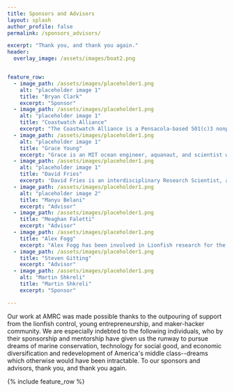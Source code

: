 ```yaml
---
title: Sponsors and Advisors
layout: splash
author_profile: false
permalink: /sponsors_advisors/

excerpt: "Thank you, and thank you again."
header:
  overlay_image: /assets/images/boat2.png


feature_row:
  - image_path: /assets/images/placeholder1.png
    alt: "placeholder image 1"
    title: "Bryan Clark"
    excerpt: "Sponsor"
  - image_path: /assets/images/placeholder1.png
    alt: "placeholder image 1"
    title: "Coastwatch Alliance"
    excerpt: "The Coastwatch Alliance is a Pensacola-based 501(c)3 nonprofit dedicated to marine conservation, especially lionfish control and awareness."
  - image_path: /assets/images/placeholder1.png
    alt: "placeholder image 1"
    title: "Grace Young"
    excerpt: "Grace is an MIT ocean engineer, aquanaut, and scientist with Cousteau's Mission 31. She's currently a PhD student at University of Oxford, chief scientist for the Pisces VI deepsea submarine, and National Geographic Emerging Explorer."
  - image_path: /assets/images/placeholder1.png
    alt: "placeholder image 1"
    title: "David Fries"
    excerpt: 'David Fries is an interdisciplinary Research Scientist, at the Florida Institute for Human & Machine Cognition (IHMC). Fries’ research interests span a wide range of disciplines and fields exploring the underlying thread of technology as an amplifier for exploration and discovery of the natural world and the human condition. He is especially interested in applying technology to the ocean world, or "inner space"'
  - image_path: /assets/images/placeholder1.png
    alt: "placeholder image 2"
    title: "Manyu Belani"
    excerpt: "Advisor"
  - image_path: /assets/images/placeholder1.png
    title: "Meaghan Faletti"
    excerpt: "Advisor"
  - image_path: /assets/images/placeholder1.png
    title: "Alex Fogg"
    excerpt: "Alex Fogg has been involved in Lionfish research for the last 6 years.  His initial interest in Lionfish resulted in the development of a Gulf of Mexico wide Lionfish life history project and a Masters of Science from the University of Southern Mississippi.  Currently Alex works as a Fisheries Biologist for the Florida Fish and Wildlife Conservation Commission where he manages the states largest artificial reef project in history."
  - image_path: /assets/images/placeholder1.png
    title: "Steven Gitting"
    excerpt: "Advisor"
  - image_path: /assets/images/placeholder1.png
    alt: "Martin Shkreli"
    title: "Martin Shkreli"
    excerpt: "Sponsor"

---
```


Our work at AMRC was made possible thanks to the outpouring of support from the lionfish control, young entrepreneurship, and maker-hacker community. We are especially indebted to the following individuals, who by their sponsorship and mentorship have given us the runway to pursue dreams of marine conservation, technology for social good, and economic diversification and redevelopment of America's middle class--dreams which otherwise would have been intractable. To our sponsors and advisors, thank you, and thank you again.

{% include feature_row %}

